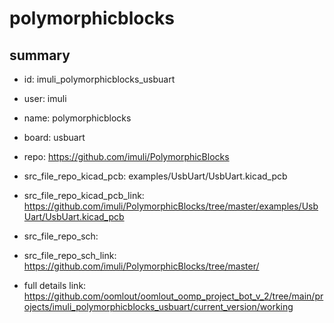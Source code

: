 # polymorphicblocks
 
## summary 
* id: imuli_polymorphicblocks_usbuart
* user: imuli
* name: polymorphicblocks
* board: usbuart
* repo: https://github.com/imuli/PolymorphicBlocks
* src_file_repo_kicad_pcb: examples/UsbUart/UsbUart.kicad_pcb
* src_file_repo_kicad_pcb_link: https://github.com/imuli/PolymorphicBlocks/tree/master/examples/UsbUart/UsbUart.kicad_pcb


* src_file_repo_sch: 
* src_file_repo_sch_link: https://github.com/imuli/PolymorphicBlocks/tree/master/
* full details link: https://github.com/oomlout/oomlout_oomp_project_bot_v_2/tree/main/projects/imuli_polymorphicblocks_usbuart/current_version/working  







